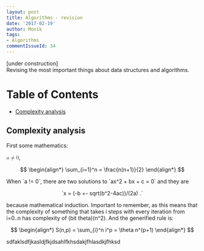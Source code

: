 ```yaml
---
layout: post
title: Algorithms - revision
date: '2017-02-19'
author: Monik
tags:
- Algorithms
commentIssueId: 34
---
```

<div class="bg-info panel-body" markdown="1">
[under construction]<br/>
Revising the most important things about data structures and algorithms.
</div>

# Table of Contents
  * [Complexity analysis](#complexity)

## Complexity analysis <a id="complexity"></a>
<!-- http://docs.mathjax.org/en/latest/start.html -->

<script type="text/x-mathjax-config">
MathJax.Hub.Config({
  tex2jax: {inlineMath: [['$','$'], ['\\(','\\)']]}
});
</script>
<script type="text/javascript" async src="https://github.com/mathjax/MathJax/blob/master/MathJax.js?config=TeX-AMS_CHTML"></script>

First some mathematics:

<math xmlns="http://www.w3.org/1998/Math/MathML">
  <mi>a</mi><mo>&#x2260;</mo><mn>0</mn>
</math>,


$$
\begin{align*}
  \sum_{i=1}^n = \frac{n(n+1)}{2}
\end{align*}
$$


<p>When `a != 0`, there are two solutions to `ax^2 + bx + c = 0` and
they are</p>
<p style="text-align:center">
  `x = (-b +- sqrt(b^2-4ac))/(2a) .`
</p>


because mathematical induction. Important to remember, as this means that the complexity of something that takes i steps with every iteration from i=0..n has complexity of (bit theta)(n^2). And the generified rule is:

$$
\begin{align*}
  S(n,p) = \sum_{i}^n i^p = \theta n^(p+1)
\end{align*}
$$

sdfaklsdfjkasldjfkjdsahlfkhsdakjfhlasdkjfhksd
